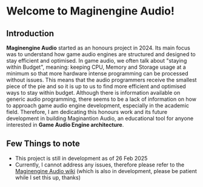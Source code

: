 # Welcome to Maginengine Audio!

## Introduction

**Maginengine Audio** started as an honours project in 2024. Its main focus was to understand how game audio engines are structured and designed to stay efficient and optimised. In game audio, we often talk about "staying within Budget", meaning: keeping CPU, Memory and Storage usage at a minimum so that more hardware intense programming can be processed without issues. This means that the audio programmers receive the smallest piece of the pie and so it is up to us to find more efficient and optimised ways to stay within budget. Although there is information available on generic audio programming, there seems to be a lack of information on how to approach game audio engine development, especially in the academic field. Therefore, I am dedicating this honours work and its future development in building Maginantion Audio, an educational tool for anyone interested in **Game Audio Engine architecture**.

## Few Things to note

- This project is still in development as of 26 Feb 2025
- Currently, I cannot address any issues, therefore please refer to the [Maginengine Audio wiki](https://github.com/JanHuss/MaginengineAudio/wiki) (which is also in development, please be patient while I set this up, thanks)




